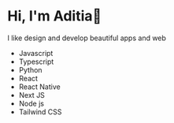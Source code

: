# Hi, I'm Aditia👋
I like design and develop beautiful apps and web

* Javascript
* Typescript
* Python
* React
* React Native
* Next JS
* Node js
* Tailwind CSS

